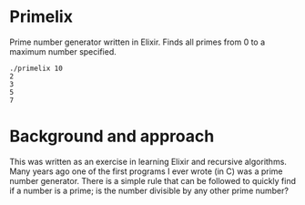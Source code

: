 Primelix
========

Prime number generator written in Elixir. Finds all primes from 0 to a maximum number specified.

```
./primelix 10
2
3
5
7
```

# Background and approach

This was written as an exercise in learning Elixir and recursive algorithms. Many years ago one of the first programs I ever wrote (in C) was a prime number generator. There is a simple rule that can be followed to quickly find if a number is a prime; is the number divisible by any other prime number?
